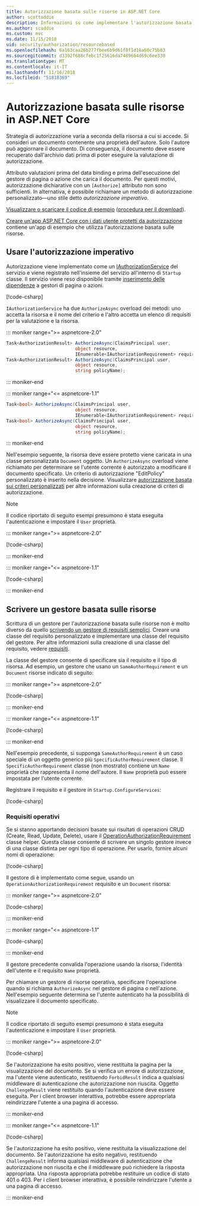 ```yaml
---
title: Autorizzazione basata sulle risorse in ASP.NET Core
author: scottaddie
description: Informazioni su come implementare l'autorizzazione basata sulle risorse in un'app ASP.NET Core quando non sono sufficienti un attributo Authorize.
ms.author: scaddie
ms.custom: mvc
ms.date: 11/15/2018
uid: security/authorization/resourcebased
ms.openlocfilehash: 6a163caa26b277fbee6b9d61f8f1d16a60c75b03
ms.sourcegitcommit: d3392f688cfebc1f25616da7489664d69c6ee330
ms.translationtype: MT
ms.contentlocale: it-IT
ms.lasthandoff: 11/16/2018
ms.locfileid: "51818369"
---
```

# <a name="resource-based-authorization-in-aspnet-core"></a>Autorizzazione basata sulle risorse in ASP.NET Core

Strategia di autorizzazione varia a seconda della risorsa a cui si accede. Si consideri un documento contenente una proprietà dell'autore. Solo l'autore può aggiornare il documento. Di conseguenza, il documento deve essere recuperato dall'archivio dati prima di poter eseguire la valutazione di autorizzazione.

Attributo valutazioni prima del data binding e prima dell'esecuzione del gestore di pagina o azione che carica il documento. Per questi motivi, autorizzazione dichiarative con un `[Authorize]` attributo non sono sufficienti. In alternativa, è possibile richiamare un metodo di autorizzazione personalizzato&mdash;uno stile detto *autorizzazione imperativo*.

[Visualizzare o scaricare il codice di esempio](https://github.com/aspnet/Docs/tree/master/aspnetcore/security/authorization/resourcebased/samples) ([procedura per il download](xref:index#how-to-download-a-sample)).

[Creare un'app ASP.NET Core con i dati utente protetti da autorizzazione](xref:security/authorization/secure-data) contiene un'app di esempio che utilizza l'autorizzazione basata sulle risorse.

## <a name="use-imperative-authorization"></a>Usare l'autorizzazione imperativo

Autorizzazione viene implementato come un [IAuthorizationService](/dotnet/api/microsoft.aspnetcore.authorization.iauthorizationservice) del servizio e viene registrato nell'insieme del servizio all'interno di `Startup` classe. Il servizio viene reso disponibile tramite [inserimento delle dipendenze](xref:fundamentals/dependency-injection) a gestori di pagina o azioni.

[!code-csharp[](resourcebased/samples/ResourceBasedAuthApp2/Controllers/DocumentController.cs?name=snippet_IAuthServiceDI&highlight=6)]

`IAuthorizationService` ha due `AuthorizeAsync` overload dei metodi: uno accetta la risorsa e il nome del criterio e l'altro accetta un elenco di requisiti per la valutazione e la risorsa.

::: moniker range=">= aspnetcore-2.0"

```csharp
Task<AuthorizationResult> AuthorizeAsync(ClaimsPrincipal user,
                          object resource,
                          IEnumerable<IAuthorizationRequirement> requirements);
Task<AuthorizationResult> AuthorizeAsync(ClaimsPrincipal user,
                          object resource,
                          string policyName);
```

::: moniker-end

::: moniker range="<= aspnetcore-1.1"

```csharp
Task<bool> AuthorizeAsync(ClaimsPrincipal user,
                          object resource,
                          IEnumerable<IAuthorizationRequirement> requirements);
Task<bool> AuthorizeAsync(ClaimsPrincipal user,
                          object resource,
                          string policyName);
```

::: moniker-end

<a name="security-authorization-resource-based-imperative"></a>

Nell'esempio seguente, la risorsa deve essere protetto viene caricata in una classe personalizzata `Document` oggetto. Un `AuthorizeAsync` overload viene richiamato per determinare se l'utente corrente è autorizzato a modificare il documento specificato. Un criterio di autorizzazione "EditPolicy" personalizzato è inserito nella decisione. Visualizzare [autorizzazione basata sui criteri personalizzati](xref:security/authorization/policies) per altre informazioni sulla creazione di criteri di autorizzazione.

> [!NOTE]
> Il codice riportato di seguito esempi presumono è stata eseguita l'autenticazione e impostare il `User` proprietà.

::: moniker range=">= aspnetcore-2.0"

[!code-csharp[](resourcebased/samples/ResourceBasedAuthApp2/Pages/Document/Edit.cshtml.cs?name=snippet_DocumentEditHandler)]

::: moniker-end

::: moniker range="<= aspnetcore-1.1"

[!code-csharp[](resourcebased/samples/ResourceBasedAuthApp1/Controllers/DocumentController.cs?name=snippet_DocumentEditAction)]

::: moniker-end

## <a name="write-a-resource-based-handler"></a>Scrivere un gestore basata sulle risorse

Scrittura di un gestore per l'autorizzazione basata sulle risorse non è molto diverso da quello [scrivendo un gestore di requisiti semplici](xref:security/authorization/policies#security-authorization-policies-based-authorization-handler). Creare una classe del requisito personalizzato e implementare una classe del requisito del gestore. Per altre informazioni sulla creazione di una classe del requisito, vedere [requisiti](xref:security/authorization/policies#requirements).

La classe del gestore consente di specificare sia il requisito e il tipo di risorsa. Ad esempio, un gestore che usano un `SameAuthorRequirement` e un `Document` risorse indicato di seguito:

::: moniker range=">= aspnetcore-2.0"

[!code-csharp[](resourcebased/samples/ResourceBasedAuthApp2/Services/DocumentAuthorizationHandler.cs?name=snippet_HandlerAndRequirement)]

::: moniker-end

::: moniker range="<= aspnetcore-1.1"

[!code-csharp[](resourcebased/samples/ResourceBasedAuthApp1/Services/DocumentAuthorizationHandler.cs?name=snippet_HandlerAndRequirement)]

::: moniker-end

Nell'esempio precedente, si supponga `SameAuthorRequirement` è un caso speciale di un oggetto generico più `SpecificAuthorRequirement` classe. Il `SpecificAuthorRequirement` classe (non mostrato) contiene un `Name` proprietà che rappresenta il nome dell'autore. Il `Name` proprietà può essere impostata per l'utente corrente.

Registrare il requisito e il gestore in `Startup.ConfigureServices`:

[!code-csharp[](resourcebased/samples/ResourceBasedAuthApp2/Startup.cs?name=snippet_ConfigureServicesSample&highlight=3-7,9)]

### <a name="operational-requirements"></a>Requisiti operativi

Se si stanno apportando decisioni basate sui risultati di operazioni CRUD (Create, Read, Update, Delete), usare il [OperationAuthorizationRequirement](/dotnet/api/microsoft.aspnetcore.authorization.infrastructure.operationauthorizationrequirement) classe helper. Questa classe consente di scrivere un singolo gestore invece di una classe distinta per ogni tipo di operazione. Per usarlo, fornire alcuni nomi di operazione:

[!code-csharp[](resourcebased/samples/ResourceBasedAuthApp2/Services/DocumentAuthorizationCrudHandler.cs?name=snippet_OperationsClass)]

Il gestore di è implementato come segue, usando un `OperationAuthorizationRequirement` requisito e un `Document` risorsa:

::: moniker range=">= aspnetcore-2.0"

[!code-csharp[](resourcebased/samples/ResourceBasedAuthApp2/Services/DocumentAuthorizationCrudHandler.cs?name=snippet_Handler)]

::: moniker-end

::: moniker range="<= aspnetcore-1.1"

[!code-csharp[](resourcebased/samples/ResourceBasedAuthApp1/Services/DocumentAuthorizationCrudHandler.cs?name=snippet_Handler)]

::: moniker-end

Il gestore precedente convalida l'operazione usando la risorsa, l'identità dell'utente e il requisito `Name` proprietà.

Per chiamare un gestore di risorse operativa, specificare l'operazione quando si richiama `AuthorizeAsync` nel gestore di pagina o nell'azione. Nell'esempio seguente determina se l'utente autenticato ha la possibilità di visualizzare il documento specificato.

> [!NOTE]
> Il codice riportato di seguito esempi presumono è stata eseguita l'autenticazione e impostare il `User` proprietà.

::: moniker range=">= aspnetcore-2.0"

[!code-csharp[](resourcebased/samples/ResourceBasedAuthApp2/Pages/Document/View.cshtml.cs?name=snippet_DocumentViewHandler&highlight=10-11)]

Se l'autorizzazione ha esito positivo, viene restituita la pagina per la visualizzazione del documento. Se si verifica un errore di autorizzazione, ma l'utente viene autenticato, restituendo `ForbidResult` indica a qualsiasi middleware di autenticazione che autorizzazione non riuscita. Oggetto `ChallengeResult` viene restituito quando l'autenticazione deve essere eseguita. Per i client browser interattiva, potrebbe essere appropriata reindirizzare l'utente a una pagina di accesso.

::: moniker-end

::: moniker range="<= aspnetcore-1.1"

[!code-csharp[](resourcebased/samples/ResourceBasedAuthApp1/Controllers/DocumentController.cs?name=snippet_DocumentViewAction&highlight=11-12)]

Se l'autorizzazione ha esito positivo, viene restituita la visualizzazione del documento. Se l'autorizzazione ha esito negativo, restituendo `ChallengeResult` informa qualsiasi middleware di autenticazione che autorizzazione non riuscita e che il middleware può richiedere la risposta appropriata. Una risposta appropriata potrebbe restituire un codice di stato 401 o 403. Per i client browser interattiva, è possibile reindirizzare l'utente a una pagina di accesso.

::: moniker-end
